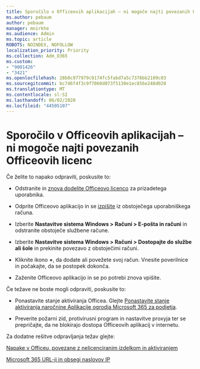 ```yaml
---
title: Sporočilo v Officeovih aplikacijah – ni mogoče najti povezanih Officeovih licenc
ms.author: pebaum
author: pebaum
manager: mnirkhe
ms.audience: Admin
ms.topic: article
ROBOTS: NOINDEX, NOFOLLOW
localization_priority: Priority
ms.collection: Adm_O365
ms.custom:
- "9001426"
- "3421"
ms.openlocfilehash: 28b8c977979c9174fc5fabd7a5c7376bb2109c03
ms.sourcegitcommit: bc7d6f4f3c9f7060d073f5130e1ec856e248d020
ms.translationtype: MT
ms.contentlocale: sl-SI
ms.lasthandoff: 06/02/2020
ms.locfileid: "44505107"
---
```

# <a name="office-apps-message---couldnt-find-office-licenses-associated"></a>Sporočilo v Officeovih aplikacijah – ni mogoče najti povezanih Officeovih licenc

Če želite to napako odpraviti, poskusite to:

- Odstranite in [znova dodelite Officeovo licenco](https://docs.microsoft.com/microsoft-365/admin/manage/assign-licenses-to-users) za prizadetega uporabnika.

- Odprite Officeovo aplikacijo in se [izpišite](https://support.office.com/article/sign-out-of-office-5a20dc11-47e9-4b6f-945d-478cb6d92071) iz obstoječega uporabniškega računa.

- Izberite **Nastavitve sistema Windows > Računi > E-pošta in računi** in odstranite obstoječe službene račune.

- Izberite **Nastavitve sistema Windows > Računi > Dostopajte do službe ali šole** in prekinite povezavo z obstoječimi računi.

- Kliknite ikono **+**, da dodate ali povežete svoj račun. Vnesite poverilnice in počakajte, da se postopek dokonča.

- Zaženite Officeovo aplikacijo in se po potrebi znova vpišite.

Če težave ne boste mogli odpraviti, poskusite to:

- Ponastavite stanje aktiviranja Officea. Glejte [Ponastavite stanje aktiviranja naročnine Aplikacije ogrodja Microsoft 365 za podjetja](https://docs.microsoft.com/office365/troubleshoot/activation/reset-office-365-proplus-activation-state).

- Preverite požarni zid, protivirusni program in nastavitve proxyja ter se prepričajte, da ne blokirajo dostopa Officeovih aplikacij v internetu. 

Za dodatne rešitve odpravljanja težav glejte:

[Napake v Officeu, povezane z nelicenciranim izdelkom in aktiviranjem](https://support.office.com/Article/0d23d3c0-c19c-4b2f-9845-5344fedc4380?wt.mc_id=Alchemy_ClientDIA)

[Microsoft 365 URL-ji in obsegi naslovov IP](https://docs.microsoft.com/office365/enterprise/urls-and-ip-address-ranges)
